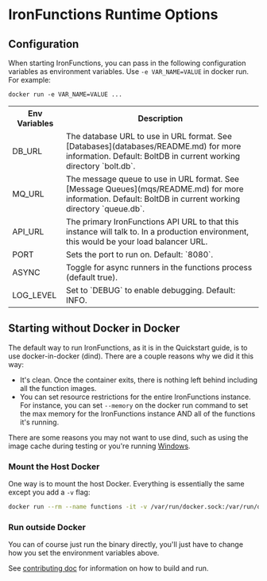 # IronFunctions Runtime Options

## Configuration

When starting IronFunctions, you can pass in the following configuration variables as environment variables. Use `-e VAR_NAME=VALUE` in
docker run.  For example:

```
docker run -e VAR_NAME=VALUE ...
```

<table>
<tr>
<th>Env Variables</th>
<th>Description</th>
</tr>
<tr>
<td>DB_URL</td>
<td>The database URL to use in URL format. See [Databases](databases/README.md) for more information. Default: BoltDB in current working directory `bolt.db`.</td>
</tr>
<tr>
<td>MQ_URL</td>
<td>The message queue to use in URL format. See [Message Queues](mqs/README.md) for more information. Default: BoltDB in current working directory `queue.db`.</td>
</tr>
<tr>
<td>API_URL</td>
<td>The primary IronFunctions API URL to that this instance will talk to. In a production environment, this would be your load balancer URL.</td>
</tr>
<tr>
<td>PORT</td>
<td>Sets the port to run on. Default: `8080`.</td>
</tr>
<tr>
<td>ASYNC</td>
<td>Toggle for async runners in the functions process (default true).</td>
</tr>
<tr>
<td>LOG_LEVEL</td>
<td>Set to `DEBUG` to enable debugging. Default: INFO.</td>
</tr>
</table>

## Starting without Docker in Docker

The default way to run IronFunctions, as it is in the Quickstart guide, is to use docker-in-docker (dind). There are
a couple reasons why we did it this way:

* It's clean. Once the container exits, there is nothing left behind including all the function images.
* You can set resource restrictions for the entire IronFunctions instance. For instance, you can set `--memory` on
the docker run command to set the max memory for the IronFunctions instance AND all of the functions it's running. 

There are some reasons you may not want to use dind, such as using the image cache during testing or you're running
[Windows](windows.md).

### Mount the Host Docker

One way is to mount the host Docker. Everything is essentially the same except you add a `-v` flag:

```sh
docker run --rm --name functions -it -v /var/run/docker.sock:/var/run/docker.sock -v $PWD/data:/app/data -p 8080:8080 iron/functions
```

### Run outside Docker

You can of course just run the binary directly, you'll just have to change how you set the environment variables above.

See [contributing doc](../CONTRIBUTING.md) for information on how to build and run.

